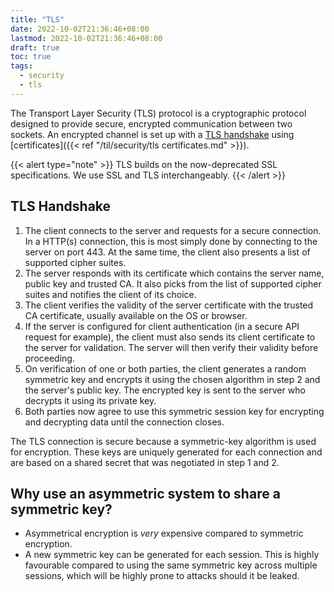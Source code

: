 ```yaml
---
title: "TLS"
date: 2022-10-02T21:36:46+08:00
lastmod: 2022-10-02T21:36:46+08:00
draft: true
toc: true
tags:
  - security
  - tls
---
```


The Transport Layer Security (TLS) protocol is a cryptographic protocol designed
to provide secure, encrypted communication between two sockets. An encrypted
channel is set up with a [TLS handshake](#tls-handshake) using [certificates]({{< ref
"/til/security/tls certificates.md" >}}).

{{< alert type="note" >}}
TLS builds on the now-deprecated SSL specifications. We use SSL and TLS
interchangeably.
{{< /alert >}}

## TLS Handshake

1. The client connects to the server and requests for a secure connection. In a
	 HTTP(s) connection, this is most simply done by connecting to the server on
	 port 443. At the same time, the client also presents a list of supported
	 cipher suites.
2. The server responds with its certificate which contains the server name,
	 public key and trusted CA. It also picks from the list of supported cipher
	 suites and notifies the client of its choice.
3. The client verifies the validity of the server certificate with the trusted
	 CA certificate, usually available on the OS or browser.
4. If the server is configured for client authentication (in a secure API
	 request for example), the client must also sends its client certificate to
	 the server for validation. The server will then verify their validity before
	 proceeding.
5. On verification of one or both parties, the client generates a random
	 symmetric key and encrypts it using the chosen algorithm in step 2 and the
	 server's public key. The encrypted key is sent to the server who decrypts it
	 using its private key.
6. Both parties now agree to use this symmetric session key for encrypting and
	 decrypting data until the connection closes.

The TLS connection is secure because a symmetric-key algorithm is used for
encryption. These keys are uniquely generated for each connection and are based
on a shared secret that was negotiated in step 1 and 2.

## Why use an asymmetric system to share a symmetric key?

- Asymmetrical encryption is *very* expensive compared to symmetric encryption.
- A new symmetric key can be generated for each session. This is highly
	favourable compared to using the same symmetric key across multiple sessions,
	which will be highly prone to attacks should it be leaked.
